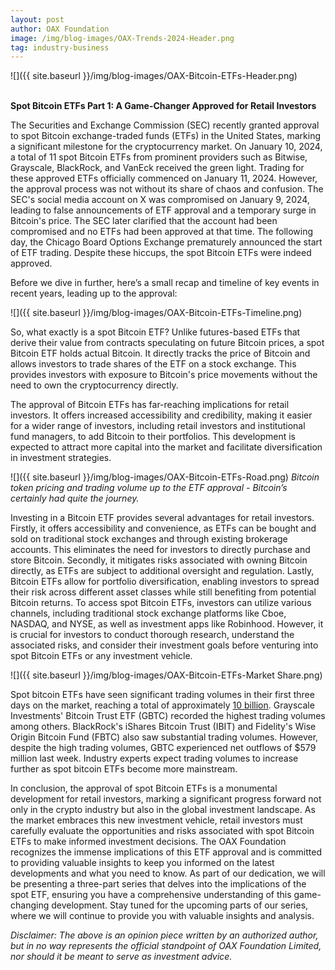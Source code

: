 ```yaml
---
layout: post
author: OAX Foundation
image: /img/blog-images/OAX-Trends-2024-Header.png
tag: industry-business
---
```


![]({{ site.baseurl }}/img/blog-images/OAX-Bitcoin-ETFs-Header.png)

<br><b>Spot Bitcoin ETFs Part 1: A Game-Changer Approved for Retail Investors</b>

The Securities and Exchange Commission (SEC) recently granted approval to spot Bitcoin exchange-traded funds (ETFs) in the United States, marking a significant milestone for the cryptocurrency market. On January 10, 2024, a total of 11 spot Bitcoin ETFs from prominent providers such as Bitwise, Grayscale, BlackRock, and VanEck received the green light. Trading for these approved ETFs officially commenced on January 11, 2024. However, the approval process was not without its share of chaos and confusion. The SEC's social media account on X was compromised on January 9, 2024, leading to false announcements of ETF approval and a temporary surge in Bitcoin's price. The SEC later clarified that the account had been compromised and no ETFs had been approved at that time. The following day, the Chicago Board Options Exchange prematurely announced the start of ETF trading. Despite these hiccups, the spot Bitcoin ETFs were indeed approved.

Before we dive in further, here’s a small recap and timeline of key events in recent years, leading up to the approval:

![]({{ site.baseurl }}/img/blog-images/OAX-Bitcoin-ETFs-Timeline.png)

So, what exactly is a spot Bitcoin ETF? Unlike futures-based ETFs that derive their value from contracts speculating on future Bitcoin prices, a spot Bitcoin ETF holds actual Bitcoin. It directly tracks the price of Bitcoin and allows investors to trade shares of the ETF on a stock exchange. This provides investors with exposure to Bitcoin's price movements without the need to own the cryptocurrency directly. 

The approval of Bitcoin ETFs has far-reaching implications for retail investors. It offers increased accessibility and credibility, making it easier for a wider range of investors, including retail investors and institutional fund managers, to add Bitcoin to their portfolios. This development is expected to attract more capital into the market and facilitate diversification in investment strategies.

![]({{ site.baseurl }}/img/blog-images/OAX-Bitcoin-ETFs-Road.png)
<i>Bitcoin token pricing and trading volume up to the ETF approval - Bitcoin’s certainly had quite the journey.</i>

Investing in a Bitcoin ETF provides several advantages for retail investors. Firstly, it offers accessibility and convenience, as ETFs can be bought and sold on traditional stock exchanges and through existing brokerage accounts. This eliminates the need for investors to directly purchase and store Bitcoin. Secondly, it mitigates risks associated with owning Bitcoin directly, as ETFs are subject to additional oversight and regulation. Lastly, Bitcoin ETFs allow for portfolio diversification, enabling investors to spread their risk across different asset classes while still benefiting from potential Bitcoin returns.
To access spot Bitcoin ETFs, investors can utilize various channels, including traditional stock exchange platforms like Cboe, NASDAQ, and NYSE, as well as investment apps like Robinhood. However, it is crucial for investors to conduct thorough research, understand the associated risks, and consider their investment goals before venturing into spot Bitcoin ETFs or any investment vehicle.

![]({{ site.baseurl }}/img/blog-images/OAX-Bitcoin-ETFs-Market Share.png)

Spot bitcoin ETFs have seen significant trading volumes in their first three days on the market, reaching a total of approximately <a href="https://blockworks.co/news/bitcoin-etf-trading-day-3">10 billion</a>. Grayscale Investments' Bitcoin Trust ETF (GBTC) recorded the highest trading volumes among others. BlackRock's iShares Bitcoin Trust (IBIT) and Fidelity's Wise Origin Bitcoin Fund (FBTC) also saw substantial trading volumes. However, despite the high trading volumes, GBTC experienced net outflows of $579 million last week. Industry experts expect trading volumes to increase further as spot bitcoin ETFs become more mainstream.

In conclusion, the approval of spot Bitcoin ETFs is a monumental development for retail investors, marking a significant progress forward not only in the crypto industry but also in the global investment landscape. As the market embraces this new investment vehicle, retail investors must carefully evaluate the opportunities and risks associated with spot Bitcoin ETFs to make informed investment decisions.
The OAX Foundation recognizes the immense implications of this ETF approval and is committed to providing valuable insights to keep you informed on the latest developments and what you need to know. As part of our dedication, we will be presenting a three-part series that delves into the implications of the spot ETF, ensuring you have a comprehensive understanding of this game-changing development. Stay tuned for the upcoming parts of our series, where we will continue to provide you with valuable insights and analysis.


<i>Disclaimer: The above is an opinion piece written by an authorized author, but in no way represents the official standpoint of OAX Foundation Limited, nor should it be meant to serve as investment advice.</i>


